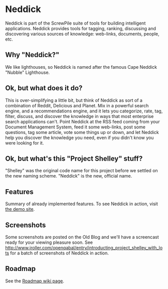 Neddick
========

Neddick is part of the ScrewPile suite of tools for building intelligent applications. Neddick provides tools for tagging, ranking, discussing and discovering various sources of knowledge: web-links, documents, people, etc.

Why "Neddick?"
----------------

We like lighthouses, so Neddick is named after the famous Cape Neddick "Nubble" Lighthouse.

Ok, but what does it do?
--------------------------

This is over-simplifying a little bit, but think of Neddick as sort of a combination of Reddit, Delicious and Planet. Mix in a powerful search engine, and a recommendations engine, and it lets you categorize, rate, tag, filter, discuss, and discover the knowledge in ways that most enterprise search applications can't. Point Neddick at the RSS feed coming from your Document Management System, feed it some web-links, post some questions, tag some article, vote some things up or down, and let Neddick help you discover the knowledge you need, even if you didn't know you were looking for it.

Ok, but what's this "Project Shelley" stuff?
----------------------------------------------

"Shelley" was the original code name for this project before we settled on the new naming scheme. "Neddick" is the new, official name.

Features
----------

Summary of already implemented features. To see Neddick in action, visit [the demo site](http://spdemo.fogbeam.org:8080/neddick1/).

Screenshots
-------------

Some screenshots are posted on the Old Blog and we'll have a screencast ready for your viewing pleasure soon.
See http://www.jroller.com/openqabal/entry/introducting_project_shelley_with_lots for a batch of screenshots of Neddick in action.

Roadmap
----------

See the [Roadmap wiki page](http://code.google.com/p/neddick/wiki/Roadmap).
